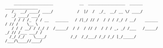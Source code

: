 ````
    __________________            __  _________________  ______            _______________
   /_  __/ ____/ ____/           /  |/  /  _/_  __/ __ \/ ____/           /  _/ ____/ ___/
    / / / /_  / / __   ______   / /|_/ // /  / / / /_/ / __/    ______    / // /    \__ \ 
   / / / __/ / /_/ /  /_____/  / /  / // /  / / / _, _/ /___   /_____/  _/ // /___ ___/ / 
  /_/ /_/    \____/           /_/  /_/___/ /_/ /_/ |_/_____/           /___/\____//____/  
                                                                                          
`````                                                                                                                                                                   
